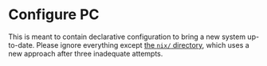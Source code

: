 # Configure PC

This is meant to contain declarative configuration to bring a new
system up-to-date. Please ignore everything except [the `nix/`
directory](./nix), which uses a new approach after three inadequate
attempts.
